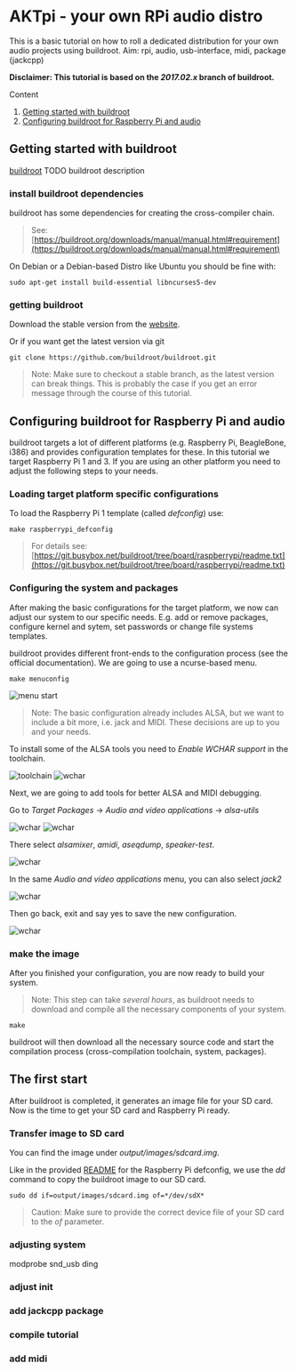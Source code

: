 # AKTpi - your own RPi audio distro

This is a basic tutorial on how to roll a dedicated distribution for your own audio projects using buildroot.
Aim: rpi, audio, usb-interface, midi, package (jackcpp)

**Disclaimer: This tutorial is based on the *2017.02.x* branch of buildroot.**

Content
1. [Getting started with buildroot](#getting-started-with-buildroot)
2. [Configuring buildroot for Raspberry Pi and audio](#configuring-buildroot-for-raspberry-pi-and-audio)
 
## Getting started with buildroot 

[buildroot](https://buildroot.org/) TODO buildroot description

### install buildroot dependencies

buildroot has some dependencies for creating the cross-compiler chain.

> See: [https://buildroot.org/downloads/manual/manual.html#requirement](https://buildroot.org/downloads/manual/manual.html#requirement) 

On Debian or a Debian-based Distro like Ubuntu you should be fine with:

    sudo apt-get install build-essential libncurses5-dev

### getting buildroot

Download the stable version from the [website](https://buildroot.org/).

Or if you want get the latest version via git

    git clone https://github.com/buildroot/buildroot.git

> Note: Make sure to checkout a stable branch, as the latest version can break things. This is probably the case if you get an error message through the course of this tutorial.

## Configuring buildroot for Raspberry Pi and audio

buildroot targets a lot of different platforms (e.g. Raspberry Pi, BeagleBone, i386) and provides configuration templates for these.
In this tutorial we target Raspberry Pi 1 and 3. If you are using an other platform you need to adjust the following steps to your needs. 

### Loading target platform specific configurations

To load the Raspberry Pi 1 template (called *defconfig*) use:

    make raspberrypi_defconfig

> For details see: [https://git.busybox.net/buildroot/tree/board/raspberrypi/readme.txt](https://git.busybox.net/buildroot/tree/board/raspberrypi/readme.txt)

### Configuring the system and packages

After making the basic configurations for the target platform, we now can adjust our system to our specific needs.
E.g. add or remove packages, configure kernel and sytem, set passwords or change file systems templates.

buildroot provides different front-ends to the configuration process (see the official documentation).
We are going to use a ncurse-based menu. 

    make menuconfig

![menu start](images/menu-00-start.jpg)

> Note: The basic configuration already includes ALSA, but we want to include a bit more, i.e. jack and MIDI. These decisions are up to you and your needs. 

To install some of the ALSA tools you need to *Enable WCHAR support* in the toolchain.

![toolchain](images/menu-01-toolchain.png)
![wchar](images/menu-02-wchar.png)

Next, we are going to add tools for better ALSA and MIDI debugging.

Go to *Target Packages* -> *Audio and video applications* -> *alsa-utils*

![wchar](images/menu-04-audio.png)
![wchar](images/menu-05-alsa.png)

There select *alsamixer*, *amidi*, *aseqdump*, *speaker-test*.

![wchar](images/menu-06-alsa-tools.png)

In the same *Audio and video applications* menu, you can also select *jack2*

![wchar](images/menu-07-jack.png)

Then go back, exit and say yes to save the new configuration.

![wchar](images/menu-08-exit.png)

### make the image

After you finished your configuration, you are now ready to build your system.

> Note: This step can take *several hours*, as buildroot needs to download and compile all the necessary components of your system. 

    make

buildroot will then download all the necessary source code and start the compilation process (cross-compilation toolchain, system, packages).

## The first start

After buildroot is completed, it generates an image file for your SD card. Now is the time to get your SD card and Raspberry Pi ready.

### Transfer image to SD card

You can find the image under *output/images/sdcard.img*.

Like in the provided [README](https://git.busybox.net/buildroot/tree/board/raspberrypi/readme.txt) for the Raspberry Pi defconfig, we use the *dd* command to copy the buildroot image to our SD card.

    sudo dd if=output/images/sdcard.img of=*/dev/sdX*

> Caution: Make sure to provide the correct device file of your SD card to the *of* parameter.

### adjusting system
modprobe snd_usb ding

### adjust init

### add jackcpp package

### compile tutorial

### add midi
